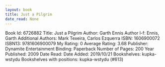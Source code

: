 ```yaml
---
layout: book
title: Just a Pilgrim
date_read: None
---
```


Book Id: 6726882
Title: Just a Pilgrim
Author: Garth Ennis
Author l-f: Ennis, Garth
Additional Authors: Mark Texeira, Carlos Ezquerra
ISBN: 1606900072
ISBN13: 9781606900079
My Rating: 0
Average Rating: 3.68
Publisher: Dynamite Entertainment
Binding: Paperback
Number of Pages: 200
Year Published: 2009
Date Read: 
Date Added: 2019/10/21
Bookshelves: kupka-wstydu
Bookshelves with positions: kupka-wstydu (#613)

